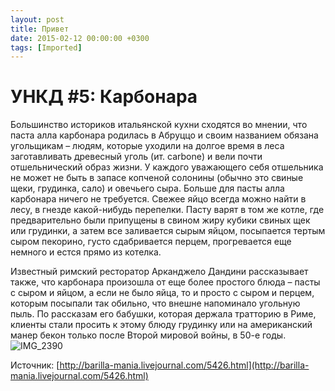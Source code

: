 ```yaml
---
layout: post
title: Привет
date: 2015-02-12 00:00:00 +0300
tags: [Imported]
---
```

# УНКД #5: Карбонара

Большинство историков итальянской кухни сходятся во мнении, что паста алла карбонара родилась в Абруццо и своим названием обязана угольщикам – людям, которые уходили на долгое время в леса заготавливать древесный уголь (ит. carbone) и вели почти отшельнический образ жизни. У каждого уважающего себя отшельника не может не быть в запасе копченой солонины (обычно это свиные щеки, грудинка, сало) и овечьего сыра. Больше для пасты алла карбонара ничего не требуется. Свежее яйцо всегда можно найти в лесу, в гнезде какой-нибудь перепелки. Пасту варят в том же котле, где предварительно были припущены в свином жиру кубики свиных щек или грудинки, а затем все заливается сырым яйцом, посыпается тертым сыром пекорино, густо сдабривается перцем, прогревается еще немного и естся прямо из котелка.

Известный римский ресторатор Арканджело Дандини рассказывает также, что карбонара произошла от еще более простого блюда – пасты с сыром и яйцом, а если не было яйца, то и просто с сыром и перцем, которым посыпали так обильно, что внешне напоминало угольную пыль. По рассказам его бабушки, которая держала тратторию в Риме, клиенты стали просить к этому блюду грудинку или на американский манер бекон только после Второй мировой войны, в 50-е годы.
![IMG_2390](https://vlaim.s3.amazonaws.com/uploads/2015/02/IMG_2390-1024x682.jpg)

Источник: [http://barilla-mania.livejournal.com/5426.html](http://barilla-mania.livejournal.com/5426.html)